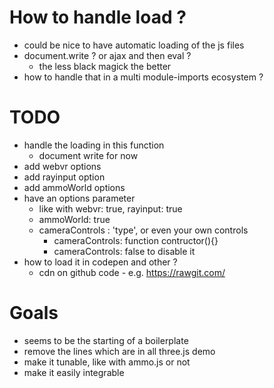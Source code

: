 # How to handle load ?
- could be nice to have automatic loading of the js files
- document.write ? or ajax and then eval ?
  - the less black magick the better
- how to handle that in a multi module-imports ecosystem ?


# TODO
- handle the loading in this function
  - document write for now
- add webvr options
- add rayinput option
- add ammoWorld options
- have an options parameter
  - like with webvr: true, rayinput: true
  - ammoWorld: true
  - cameraControls : 'type', or even your own controls
    - cameraControls: function contructor(){}
    - cameraControls: false to disable it
- how to load it in codepen and other ?
  - cdn on github code - e.g. https://rawgit.com/

# Goals
- seems to be the starting of a boilerplate
- remove the lines which are in all three.js demo
- make it tunable, like with ammo.js or not
- make it easily integrable
